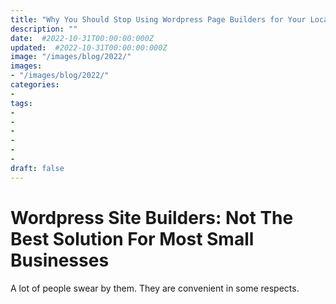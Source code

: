 ```yaml
---
title: "Why You Should Stop Using Wordpress Page Builders for Your Local Small Business Website"
description: ""
date:  #2022-10-31T00:00:00:000Z
updated:  #2022-10-31T00:00:00:000Z
image: "/images/blog/2022/"
images:
- "/images/blog/2022/"
categories:
- 
tags:
-
- 
- 
- 
- 
- 
draft: false
---
```


# Wordpress Site Builders: Not The Best Solution For Most Small Businesses

A lot of people swear by them.  They are convenient in some respects.  